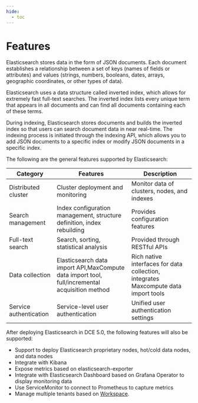 ```yaml
---
hide:
  - toc
---
```


# Features

Elasticsearch stores data in the form of JSON documents. Each document establishes a relationship between a set of keys (names of fields or attributes) and values (strings, numbers, booleans, dates, arrays, geographic coordinates, or other types of data).

Elasticsearch uses a data structure called inverted index, which allows for extremely fast full-text searches. The inverted index lists every unique term that appears in all documents and can find all documents containing each of these terms.

During indexing, Elasticsearch stores documents and builds the inverted index so that users can search document data in near real-time. The indexing process is initiated through the indexing API, which allows you to add JSON documents to a specific index or modify JSON documents in a specific index.

The following are the general features supported by Elasticsearch:

| Category        | Features                                                      | Description                                            |
| --------------- | ------------------------------------------------------------- | ------------------------------------------------------ |
| Distributed cluster    | Cluster deployment and monitoring                        | Monitor data of clusters, nodes, and indexes |
| Search management | Index configuration management, structure definition, index rebuilding | Provides configuration features |
| Full-text search | Search, sorting, statistical analysis | Provided through RESTful APIs                          |
| Data collection  | Elasticsearch data import API,MaxCompute data import tool, full/incremental acquisition method | Rich native interfaces for data collection, integrates Maxcompute data import tools |
| Service authentication | Service-level user authentication | Unified user authentication settings |

After deploying Elasticsearch in DCE 5.0, the following features will also be supported:

- Support to deploy Elasticsearch proprietary nodes, hot/cold data nodes, and data nodes
- Integrate with Kibana
- Expose metrics based on elasticsearch-exporter
- Integrate with Elasticsearch Dashboard based on Grafana Operator to display monitoring data
- Use ServiceMonitor to connect to Prometheus to capture metrics
- Manage multiple tenants based on [Workspace](../../../ghippo/user-guide/workspace/workspace.md).
